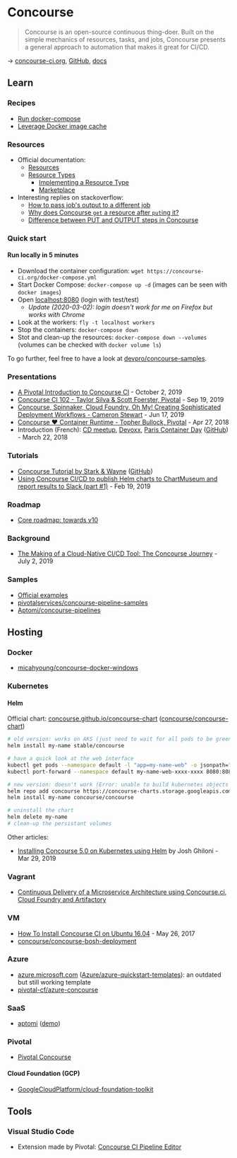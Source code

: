 # Concourse

> Concourse is an open-source continuous thing-doer. Built on the simple mechanics of resources, tasks, and jobs, Concourse presents a general approach to automation that makes it great for CI/CD.

→ [concourse-ci.org](https://concourse-ci.org/), [GitHub](https://github.com/concourse/concourse), [docs](https://concourse-ci.org/docs.html)

## Learn

### Recipes

- [Run docker-compose](https://stackoverflow.com/questions/37919989/concourse-ci-how-to-run-functional-tests)
- [Leverage Docker image cache](https://stackoverflow.com/questions/44475165/concourse-ci-leverage-docker-image-cache)

### Resources

- Official documentation:
  - [Resources](https://concourse-ci.org/resources.html)
  - [Resource Types](https://resource-types.concourse-ci.org/)
    - [Implementing a Resource Type](https://concourse-ci.org/implementing-resource-types.html)
    - [Marketplace](https://resource-types.concourse-ci.org/)
- Interesting replies on stackoverflow:
  - [How to pass job's output to a different job](https://stackoverflow.com/questions/42634934/concourse-how-to-pass-jobs-output-to-a-different-job)
  - [Why does Concourse `get` a resource after `put`ing it?](https://stackoverflow.com/questions/38964299/why-does-concourse-get-a-resource-after-puting-it)
  - [Difference between PUT and OUTPUT steps in Concourse](https://stackoverflow.com/questions/59142135/difference-between-put-and-output-steps-in-concourse)

### Quick start

#### Run locally in 5 minutes

- Download the container configuration: `wget https://concourse-ci.org/docker-compose.yml`
- Start Docker Compose: `docker-compose up -d` (images can be seen with `docker images`)
- Open [localhost:8080](http://localhost:8080/) (login with test/test)
  - _Update (2020-03-02): login doesn't work for me on Firefox but works with Chrome_
- Look at the workers:  `fly -t localhost workers`
- Stop the containers: `docker-compose down`
- Stot and clean-up the resources: `docker-compose down --volumes` (volumes can be checked with `docker volume ls`)

To go further, feel free to have a look at [devpro/concourse-samples](https://github.com/devpro/concourse-samples).

### Presentations

- [A Pivotal Introduction to Concourse CI](https://www.youtube.com/watch?v=0bi_EWzhPvs&amp=&feature=youtu.be) - October 2, 2019
- [Concourse CI 102 - Taylor Silva & Scott Foerster, Pivotal](https://www.youtube.com/watch?v=H-4pvC7t2AI) - Sep 19, 2019
- [Concourse, Spinnaker, Cloud Foundry, Oh My! Creating Sophisticated Deployment Workflows - Cameron Stewart](https://www.slideshare.net/Pivotal/concourse-spinnaker-cloud-foundry-oh-my-creating-sophisticated-deployment-workflows-cameron-stewart) - Jun 17, 2019
- [Concourse ❤ Container Runtime - Topher Bullock, Pivotal](https://www.youtube.com/watch?v=NrYIt2cQZkg) - Apr 27, 2018
- Introduction (French): [CD meetup](https://www.youtube.com/watch?v=IytJAamVdCs), [Devoxx](https://www.youtube.com/watch?v=moiSC3gmCew), [Paris Container Day](https://www.youtube.com/watch?v=Qv9FsIlyN-U) ([GitHub](https://github.com/Kehrlann/concourse-demo)) - March 22, 2018

### Tutorials

- [Concourse Tutorial by Stark & Wayne](https://concoursetutorial.com/) ([GitHub](https://github.com/starkandwayne/concourse-tutorial/))
- [Using Concourse CI/CD to publish Helm charts to ChartMuseum and report results to Slack (part #1)](https://medium.com/aptomi/using-concourse-ci-cd-to-publish-helm-charts-to-chartmuseum-and-report-results-to-slack-part-1-19d64dc7394b) - Feb 19, 2019

### Roadmap

- [Core roadmap: towards v10](https://blog.concourse-ci.org/core-roadmap-towards-v10/)

### Background

- [The Making of a Cloud-Native CI/CD Tool: The Concourse Journey](https://content.pivotal.io/blog/the-making-of-a-cloud-native-ci-cd-tool-the-concourse-journey) - July 2, 2019

### Samples

- [Official examples](https://concourse-ci.org/examples.html)
- [pivotalservices/concourse-pipeline-samples](https://github.com/pivotalservices/concourse-pipeline-samples)
- [Aptomi/concourse-pipelines](https://github.com/Aptomi/concourse-pipelines)

## Hosting

### Docker

- [micahyoung/concourse-docker-windows](https://github.com/micahyoung/concourse-docker-windows)

### Kubernetes

#### Helm

Official chart: [concourse.github.io/concourse-chart](https://concourse.github.io/concourse-chart/) ([concourse/concourse-chart](https://github.com/concourse/concourse-chart))

```bash
# old version: works on AKS (just need to wait for all pods to be green, with attachment to pvc and startup)
helm install my-name stable/concourse

# have a quick look at the web interface
kubectl get pods --namespace default -l "app=my-name-web" -o jsonpath="{.items[0].metadata.name}"
kubectl port-forward --namespace default my-name-web-xxxx-xxxx 8080:8080

# new version: doesn't work (Error: unable to build kubernetes objects from release manifest: error validating "": error validating data: [unknown object type "nil" in ConfigMap.data.config-rbac.yml, unknown object type "nil" in ConfigMap.data.main-team.yml])
helm repo add concourse https://concourse-charts.storage.googleapis.com/
helm install my-name concourse/concourse

# uninstall the chart
helm delete my-name
# clean-up the persistant volumes
```

Other articles:

- [Installing Concourse 5.0 on Kubernetes using Helm](https://medium.com/concourse-ci/installing-concourse-5-0-on-pivotal-container-service-using-helm-9f20e4e1b8bf) by Josh Ghiloni - Mar 29, 2019

### Vagrant

- [Continuous Delivery of a Microservice Architecture using Concourse.ci, Cloud Foundry and Artifactory](https://specify.io/how-tos/concourse-ci-continious-integration-and-delivery-of-microservices)

### VM

- [How To Install Concourse CI on Ubuntu 16.04](https://www.digitalocean.com/community/tutorials/how-to-install-concourse-ci-on-ubuntu-16-04) - May 26, 2017
- [concourse/concourse-bosh-deployment](https://github.com/concourse/concourse-bosh-deployment)

### Azure

- [azure.microsoft.com](https://azure.microsoft.com/en-us/resources/templates/concourse-ci/) ([Azure/azure-quickstart-templates](https://github.com/Azure/azure-quickstart-templates/tree/master/concourse-ci/)): an outdated but still working template
- [pivotal-cf/azure-concourse](https://github.com/pivotal-cf/azure-concourse)

### SaaS

- [aptomi](https://aptomi.io/) ([demo](https://cd.demo.aptomi.io/))

### Pivotal

- [Pivotal Concourse](https://docs.pivotal.io/p-concourse/v5/)

#### Cloud Foundation (GCP)

- [GoogleCloudPlatform/cloud-foundation-toolkit](https://github.com/GoogleCloudPlatform/cloud-foundation-toolkit/tree/master/infra)

## Tools

### Visual Studio Code

- Extension made by Pivotal: [Concourse CI Pipeline Editor](https://marketplace.visualstudio.com/items?itemName=Pivotal.vscode-concourse)
